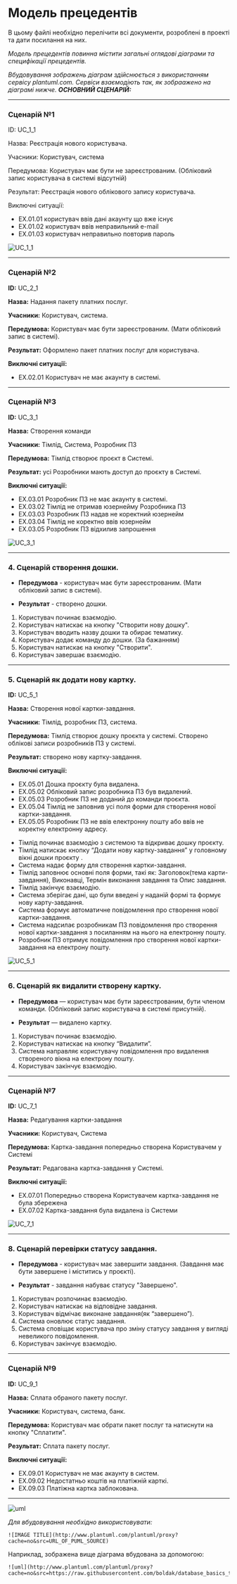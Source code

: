 # Модель прецедентів

В цьому файлі необхідно перелічити всі документи, розроблені в проекті та дати посилання на них.

*Модель прецедентів повинна містити загальні оглядові діаграми та специфікації прецедентів.*

*Вбудовування зображень діаграм здійснюється з використанням сервісу plantuml.com. Сервіси взаємодіють так, як зобраажено на діаграмі нижче.*
***ОСНОВНИЙ СЦЕНАРІЙ:***

***
### Сценарій №1 

ID: UC_1_1

Назва: Реєстрація нового користувача.

Учасники: Користувач, система

Передумова: Користувач має бути не зареєстрованим. (Обліковий запис користувача в системі відсутній)

Результат: Реєстрація нового облікового запису користувача.

Виключні ситуації:
- EX.01.01 користувач ввів дані акаунту що вже існує
- EX.01.02 користувач ввів неправильний e-mail
- EX.01.03 користувач неправильно повторив пароль

![UC_1_1](http://www.plantuml.com/plantuml/proxy?cache=no&src=https://raw.githubusercontent.com/IKerrigan/Project_management_system/master/src/uml/UC_1_1)

***

### Сценарій №2

**ID:** UC_2_1

**Назва:** Надання пакету платних послуг.

**Учасники:** Користувач, система.

**Передумова:** Користувач має бути зареєстрованим. (Мати обліковий запис в системі).

**Результат:** Оформлено пакет платних послуг для користувача.

**Виключні ситуації:**

- EX.02.01 Користувач не має акаунту в системі.

***
### Сценарій №3

**ID:** UC_3_1

**Назва:** Створення команди

**Учасники:** Тімлід, Система, Розробник ПЗ

**Передумова:** Тімлід створює проєкт в Системі.

**Результат:** усі Розробники мають доступ до проєкту в Системі. 

**Виключні ситуації:**

- EX.03.01  Розробник ПЗ не має акаунту в системі.
- EX.03.02  Тімлід не отримав юзернейму Розробника ПЗ
- EX.03.03  Розробник ПЗ надав не коректний юзернейм
- EX.03.04  Тімлід не коректно ввів юзернейм
- EX.03.05  Розробник ПЗ відхилив запрошення

![UC_3_1](http://www.plantuml.com/plantuml/proxy?cache=no&src=https://raw.githubusercontent.com/IKerrigan/Project_management_system/master/src/uml/UC_3_1)

***

### 4. Сценарій створення дошки.

* **Передумова** - користувач має бути зареєстрованим. (Мати обліковий запис в системі).

* **Результат** - створено дошки.

1) Користувач починає взаємодію. 
2) Користувач натискає на кнопку "Створити нову дошку".
3) Користувач вводить назву дошки та обирає тематику.
4) Користувач додає команду до дошки. (За бажанням)
5) Користувач натискає на кнопку "Створити".
6) Користувач завершає взаємодію.

***

### 5. Сценарій як додати нову картку.

**ID:** UC_5_1

**Назва:** Створення нової картки-завдання.

**Учасники:** Тімлід, розробник ПЗ, система.

**Передумова:** Тімлід створює дошку проєкта у системі. Створено облікові записи розробників ПЗ у системі.

**Результат:** створено нову картку-завдання.  

**Виключні ситуації:**

- EX.05.01  Дошка проєкту була видалена.
- EX.05.02  Обліковий запис розробника ПЗ був видалений.
- EX.05.03  Розробник ПЗ не доданий до команди проєкта.
- EX.05.04  Тімлід не заповнив усі поля форми для створення нової картки-завдання.
- EX.05.05  Розробник ПЗ не ввів електронну пошту або ввів не коректну електронну адресу.

* Тімлід починає взаємодію з системою та відкриває дошку проєкту. 
* Тімлід натискає кнопку “Додати нову картку-завдання” у головному вікні дошки проєкту .
* Система надає форму для створення картки-завдання.
* Тімлід заповнює основні поля форми, такі як: Заголовок(тема карти-завдання), Виконавці, Термін виконання завдання та Опис завдання. 
* Тімлід закінчує взаємодію.
* Система зберігає дані, що були введені у наданій формі та формує нову карту-завдання.
* Система формує автоматичне повідомлення про створення нової картки-завдання.
* Система надсилає розробникам ПЗ повідомлення про створення нової картки-завдання з посиланням на нього на електронну пошту. 
* Розробник ПЗ отримує повідомлення про створення нової картки-завдання на електрону пошту.


![UC_5_1](http://www.plantuml.com/plantuml/png/jLH5jXj13Dp_KoZCpCnto3BC76SLCeIPcIzWd7XCuokKhl1F4jNhUMt6zsCMj5Ggg_eM_kW7r56ppzAj6OaVrnD7hoMyjLtQimHDHFeG8Hh8wJj10MN-i7Y4adxG5uAoQ0gXfZIDW7xpsS-SvR82gff4Y88xNhBm8tDbhB3v8trdHbepEtp_IvSJ9-NQsTDd4hBWrAcZzl2XdSTs2xuXmb_K4B9yH-ZGuTLhDwrUkyuxJruw8ImtS3REb2PqL1syghaY6va0PvFVy8vJkYG1GmKYPtBIV9QrYdIWm2IBD_JbRFAxCATeoJKU08_LpKMyRA0VF0q8-z9m2x_R-CpTQiFV6H5EOCM8NUzPcQJhLB81Nmhph3-zWGFN1XrX3tJNl7D9P21tFDnq0-eBSXTfob7aHhGOKNXS25SArm9LY-fBLAtWHpDRH4MeBlMJUQIzE9Uj5Bn1Q1aH6Wpf0_rWlZy8sCZWDRYdFY6UlRjClAG_q2IbFU4vtCZr_PmR-gzf9_r3sQzoKdsecRwwd7YLoiYJG2jQZBLAAiYiFaOao6k6Gx9L0O550qP5CtuBQQFIsiGFZc9l4sYFYgYX_qVznluizsMW4oVtAatfndV4GyCMkBLsznf3DQyif-E-ckF4T7qSAR_XCkSjYveJk_L2cP_8Mp1aOTG5F_5n6eY-iuoDbjS-EyMWOYynD430-WmHjHtR0N7mZYC4C3VZZZ-Qozj_W_tdWsJrgvin8LiTWlX1U0ZT1lJdiPEj2OUxdhXyPSVCNWDsu-A5Vm00)

***

### 6. Сценарій як видалити створену картку.

* **Передумова** — користувач має бути зареєстрованим, бути членом команди. (Обліковий запис користувача в системі присутній).

* **Результат** — видалено картку.

1) Користувач починає взаємодію.
2) Користувач натискає на кнопку “Видалити”.
3) Система направляє користувачу повідомлення про видалення створеного вікна на 	електрону пошту.
4) Користувач закінчує взаємодію.

***

### Сценарій №7

**ID:** UC_7_1

**Назва:** Редагування картки-завдання

**Учасники:** Користувач, Система

**Передумова:** Картка-завдання попередньо створена Користувачем у Системі

**Результат:** Редагована картка-завдання у Системі. 

**Виключні ситуації:**

- EX.07.01  Попередньо створена Користувачем картка-завдання не була збережена
- EX.07.02  Картка-завдання була видалена із Системи

![UC_7_1](http://www.plantuml.com/plantuml/proxy?cache=no&src=https://raw.githubusercontent.com/IKerrigan/Project_management_system/master/src/uml/UC_7_1)

***

### 8. Сценарій перевірки статусу завдання.

* **Передумова** - користувач має завершити завдання. (Завдання має бути завершене і міститись у проєкті).

* **Результат** - завдання набуває статусу "Завершено". 

1) Користувач розпочинає взаємодію.
2) Користувач натискає на відповідне завдання.
3) Користувач відмічає виконане завдання(як “завершено”).
4) Система оновлює статус завдання.
5) Система сповіщає користувача про зміну статусу завдання у вигляді невеликого повідомлення.
6) Користувач закінчує взаємодію.

***

### Сценарій №9

**ID:** UC_9_1

**Назва:** Сплата обраного пакету послуг.

**Учасники:** Користувач, система, банк.

**Передумова:** Користувач має обрати пакет послуг та натиснути на кнопку "Сплатити".

**Результат:** Сплата пакету послуг.

**Виключні ситуації:**

- EX.09.01 Користувач не має акаунту в систем.
- EX.09.02 Недостатньо коштів на платіжній карткі.
- EX.09.03 Платіжна картка заблокована.

***

![uml](http://www.plantuml.com/plantuml/proxy?cache=no&src=https://raw.githubusercontent.com/boldak/database_basics_template/master/src/uml/example.puml)

*Для вбудовування необхідно використовувати:*
```
![IMAGE TITLE](http://www.plantuml.com/plantuml/proxy?cache=no&src=URL_OF_PUML_SOURCE)
```
Наприклад, зображена вище діаграма вбудована за допомогою:
```
![uml](http://www.plantuml.com/plantuml/proxy?cache=no&src=https://raw.githubusercontent.com/boldak/database_basics_template/master/src/uml/example.puml)
```
